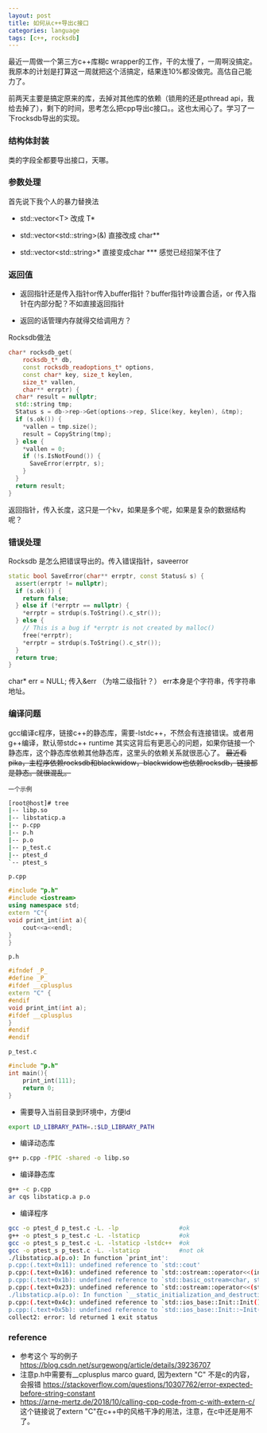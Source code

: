 ```yaml
---
layout: post
title: 如何从c++导出c接口
categories: language
tags: [c++, rocksdb]
---
```

  



 

最近一周做一个第三方c++库糊c wrapper的工作，干的太慢了，一周啊没搞定。我原本的计划是打算这一周就把这个活搞定，结果连10%都没做完。高估自己能力了。

前两天主要是搞定原来的库，去掉对其他库的依赖（锁用的还是pthread api，我给去掉了），剩下的时间，思考怎么把cpp导出c接口。。这也太闹心了。学习了一下rocksdb导出的实现。

### 结构体封装

类的字段全都要导出接口，天哪。

### 参数处理

首先说下我个人的暴力替换法

- std::vector\<T\> 改成 T*

- std::vector\<std::string\>(&) 直接改成 char**

- std::vector\<std::string\>* 直接变成char *** 感觉已经招架不住了

### 返回值

- 返回指针还是传入指针or传入buffer指针？buffer指针咋设置合适，or 传入指针在内部分配？不如直接返回指针

- 返回的话管理内存就得交给调用方？

Rocksdb做法

```C++
char* rocksdb_get(
    rocksdb_t* db,
    const rocksdb_readoptions_t* options,
    const char* key, size_t keylen,
    size_t* vallen,
    char** errptr) {
  char* result = nullptr;
  std::string tmp;
  Status s = db->rep->Get(options->rep, Slice(key, keylen), &tmp);
  if (s.ok()) {
    *vallen = tmp.size();
    result = CopyString(tmp);
  } else {
    *vallen = 0;
    if (!s.IsNotFound()) {
      SaveError(errptr, s);
    }
  }
  return result;
}
```

返回指针，传入长度，这只是一个kv，如果是多个呢，如果是复杂的数据结构呢？



### 错误处理

Rocksdb 是怎么把错误导出的。传入错误指针，saveerror

```C++
static bool SaveError(char** errptr, const Status& s) {
  assert(errptr != nullptr);
  if (s.ok()) {
    return false;
  } else if (*errptr == nullptr) {
    *errptr = strdup(s.ToString().c_str());
  } else {
    // This is a bug if *errptr is not created by malloc()
    free(*errptr);
    *errptr = strdup(s.ToString().c_str());
  }
  return true;
}
```



char* err = NULL; 传入&err （为啥二级指针？） err本身是个字符串，传字符串地址。

### 编译问题

gcc编译c程序，链接c++的静态库，需要-lstdc++，不然会有连接错误。或者用g++编译，默认带stdc++ runtime
其实这背后有更恶心的问题，如果你链接一个静态库，这个静态库依赖其他静态库，这里头的依赖关系就很恶心了。
~~最近看pika，主程序依赖rocksdb和blackwidow，blackwidow也依赖rocksdb，链接都是静态。就很混乱。~~

`一个示例`
```bash
[root@host]# tree
|-- libp.so
|-- libstaticp.a
|-- p.cpp
|-- p.h
|-- p.o
|-- p_test.c
|-- ptest_d
`-- ptest_s
```

`p.cpp`
```cpp
#include "p.h"
#include <iostream>
using namespace std;
extern "C"{
void print_int(int a){
    cout<<a<<endl;
}
}
```
`p.h`
```c++
#ifndef _P_
#define _P_
#ifdef __cplusplus 
extern "C" {
#endif
void print_int(int a);
#ifdef __cplusplus
}
#endif
#endif
```

`p_test.c`
```c
#include "p.h"
int main(){
    print_int(111);
    return 0;
}
```

- 需要导入当前目录到环境中，方便ld
```bash
export LD_LIBRARY_PATH=.:$LD_LIBRARY_PATH
```
- 编译动态库
```bash
g++ p.cpp -fPIC -shared -o libp.so
```
- 编译静态库
```bash
g++ -c p.cpp
ar cqs libstaticp.a p.o
```
- 编译程序
```bash
gcc -o ptest_d p_test.c -L. -lp					#ok
g++ -o ptest_s p_test.c -L. -lstaticp			#ok
gcc -o ptest_s p_test.c -L. -lstaticp -lstdc++	#ok
gcc -o ptest_s p_test.c -L. -lstaticp			#not ok
./libstaticp.a(p.o): In function `print_int':
p.cpp:(.text+0x11): undefined reference to `std::cout'
p.cpp:(.text+0x16): undefined reference to `std::ostream::operator<<(int)'
p.cpp:(.text+0x1b): undefined reference to `std::basic_ostream<char, std::char_traits<char> >& std::endl<char, std::char_traits<char> >(std::basic_ostream<char, std::char_traits<char> >&)'
p.cpp:(.text+0x23): undefined reference to `std::ostream::operator<<(std::ostream& (*)(std::ostream&))'
./libstaticp.a(p.o): In function `__static_initialization_and_destruction_0(int, int)':
p.cpp:(.text+0x4c): undefined reference to `std::ios_base::Init::Init()'
p.cpp:(.text+0x5b): undefined reference to `std::ios_base::Init::~Init()'
collect2: error: ld returned 1 exit status
```
### reference
- 参考这个 写的例子 https://blog.csdn.net/surgewong/article/details/39236707
- 注意p.h中需要有__cplusplus marco guard, 因为extern "C" 不是c的内容，会报错 https://stackoverflow.com/questions/10307762/error-expected-before-string-constant
- https://arne-mertz.de/2018/10/calling-cpp-code-from-c-with-extern-c/ 这个链接说了extern "C"在c++中的风格干净的用法，注意，在c中还是用不了。

